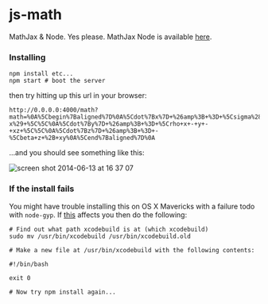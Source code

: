 js-math
=======

MathJax &amp; Node. Yes please. MathJax Node is available [here](https://github.com/mathjax/MathJax-node).

### Installing

```
npm install etc...
npm start # boot the server
```

then try hitting up this url in your browser:

```
http://0.0.0.0:4000/math?math=%0A%5Cbegin%7Baligned%7D%0A%5Cdot%7Bx%7D+%26amp%3B+%3D+%5Csigma%28y-x%29+%5C%5C%0A%5Cdot%7By%7D+%26amp%3B+%3D+%5Crho+x+-+y+-+xz+%5C%5C%0A%5Cdot%7Bz%7D+%26amp%3B+%3D+-%5Cbeta+z+%2B+xy%0A%5Cend%7Baligned%7D%0A
```

...and you should see something like this:

![screen shot 2014-06-13 at 16 37 07](https://cloud.githubusercontent.com/assets/4483/3275996/ec9bfe6c-f342-11e3-950b-6cfea655f7d6.png)

### If the install fails

You might have trouble installing this on OS X Mavericks with a failure todo with `node-gyp`. If [this](https://github.com/TooTallNate/node-gyp/issues/341#issuecomment-33969512) affects you then do the following:

```
# Find out what path xcodebuild is at (which xcodebuild)
sudo mv /usr/bin/xcodebuild /usr/bin/xcodebuild.old

# Make a new file at /usr/bin/xcodebuild with the following contents:

#!/bin/bash

exit 0

# Now try npm install again...
```
